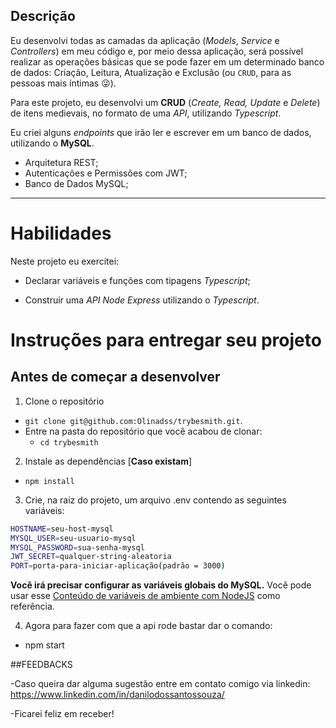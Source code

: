 ## Descrição

Eu desenvolvi todas as camadas da aplicação (_Models_, _Service_ e _Controllers_) em meu código e, por meio dessa aplicação, será possível realizar as operações básicas que se pode fazer em um determinado banco de dados: Criação, Leitura, Atualização e Exclusão (ou `CRUD`, para as pessoas mais íntimas 😜).

Para este projeto, eu desenvolvi um **CRUD** (_Create, Read, Update_ e _Delete_) de itens medievais, no formato de uma _API_, utilizando _Typescript_.

Eu criei alguns _endpoints_ que irão ler e escrever em um banco de dados, utilizando o **MySQL**.

- Arquitetura REST;
- Autenticações e Permissões com JWT;
- Banco de Dados MySQL;

---

# Habilidades

Neste projeto eu exercitei:

- Declarar variáveis e funções com tipagens _Typescript_;

- Construir uma _API Node Express_ utilizando o _Typescript_.


# Instruções para entregar seu projeto

## Antes de começar a desenvolver

1. Clone o repositório

- `git clone git@github.com:Olinadss/trybesmith.git`.
- Entre na pasta do repositório que você acabou de clonar:
  - `cd trybesmith`

2. Instale as dependências [**Caso existam**]

- `npm install`

3. Crie, na raíz do projeto, um arquivo .env contendo as seguintes variáveis:
  
  ```sh
  HOSTNAME=seu-host-mysql
  MYSQL_USER=seu-usuario-mysql
  MYSQL_PASSWORD=sua-senha-mysql
  JWT_SECRET=qualquer-string-aleatoria
  PORT=porta-para-iniciar-aplicação(padrão = 3000)
```

**Você irá precisar configurar as variáveis globais do MySQL.** Você pode usar esse [Conteúdo de variáveis de ambiente com NodeJS](https://blog.rocketseat.com.br/variaveis-ambiente-nodejs/) como referência.

4. Agora para fazer com que a api rode bastar dar o comando:

  - npm start


##FEEDBACKS

  -Caso queira dar alguma sugestão entre em contato comigo via linkedin: https://www.linkedin.com/in/danilodossantossouza/

  -Ficarei feliz em receber!

